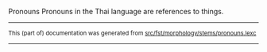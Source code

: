 Pronouns
Pronouns in the Thai language are references to things.

* * *

<small>This (part of) documentation was generated from [src/fst/morphology/stems/pronouns.lexc](https://github.com/giellalt/lang-tha/blob/main/src/fst/morphology/stems/pronouns.lexc)</small>

---

